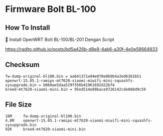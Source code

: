 # Firmware Bolt BL-100

## How To Install
💾 Install OpenWRT Bolt BL-100/BL-201 Dengan Script

https://radito.github.io/posts/bd5a426b-d8e8-4ab6-a30f-4e0e58664933

## Checksum
```
fw-dump-original-bl100.bin = aa641371a94e070e069b4a3ed6361b51
openwrt-15.05.1-ramips-mt7620-xiaomi-miwifi-mini-squashfs-sysupgrade.bin = b060ae5daa529f356b41961692d22bf4
breed-mt7620-xiaomi-mini.bin = 95ed514e89bace9726142cde060d9c59
```

## File Size
```
16M     fw-dump-original-bl100.bin
4.8M    openwrt-15.05.1-ramips-mt7620-xiaomi-miwifi-mini-squashfs-sysupgrade.bin
92K     breed-mt7620-xiaomi-mini.bin
```
